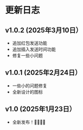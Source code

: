 # 更新日志

## v1.0.2 (2025年3月10日）

- 追加红包发送功能
- 追加插入发送时间功能
- 修复一些小问题

## v1.0.1 (2025年2月24日）

- 一些小的问题修复
- 全新设计的图标

## v1.0 (2025年1月23日）

- 全新发布！🎉🎉🎉🎉
